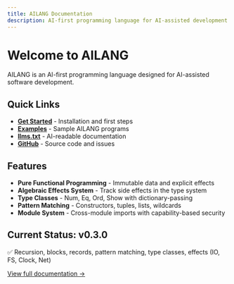```yaml
---
title: AILANG Documentation
description: AI-first programming language for AI-assisted development
---
```


# Welcome to AILANG

AILANG is an AI-first programming language designed for AI-assisted software development.

## Quick Links

- **[Get Started](./docs/)** - Installation and first steps
- **[Examples](https://github.com/sunholo-data/ailang/tree/main/examples)** - Sample AILANG programs
- **[llms.txt](/ailang/llms.txt)** - AI-readable documentation
- **[GitHub](https://github.com/sunholo-data/ailang)** - Source code and issues

## Features

- **Pure Functional Programming** - Immutable data and explicit effects
- **Algebraic Effects System** - Track side effects in the type system
- **Type Classes** - Num, Eq, Ord, Show with dictionary-passing
- **Pattern Matching** - Constructors, tuples, lists, wildcards
- **Module System** - Cross-module imports with capability-based security

## Current Status: v0.3.0

✅ Recursion, blocks, records, pattern matching, type classes, effects (IO, FS, Clock, Net)

[View full documentation →](./docs/)
